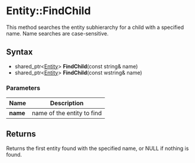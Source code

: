 # Entity::FindChild #
This method searches the entity subhierarchy for a child with a specified name. Name searches are case-sensitive.

## Syntax ##
- shared_ptr<[Entity](CPP_Entity.md)\> **FindChild**(const string& name)
- shared_ptr<[Entity](CPP_Entity.md)\> **FindChild**(const wstring& name)

### Parameters ###
| Name | Description |
| --- | --- |
| **name** | name of the entity to find |

## Returns ##
Returns the first entity found with the specified name, or NULL if nothing is found.
